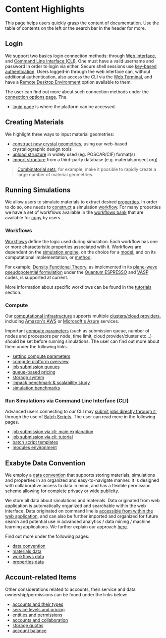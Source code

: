 # Content Highlights

This page helps users quickly grasp the content of documentation. Use the table of contents on the left or the search bar in the header for more.

## Login

We support two basics login connection methods: through [Web Interface](../ui/overview.md), and [Command Line Interface (CLI)](../cli/overview.md). One must have a valid username and password in order to login via either. Secure shell sessions use [key-based authentication](../remote-connection/ssh.md#generate-ssh-keys). Users logged-in through the web interface can, without additional authentication, also access the CLI via the [Web Terminal](../remote-connection/web-terminal.md), and have a [Remote Desktop Environment](../remote-connection/remote-desktop.md) option available to them. 

The user can find out more about such connection methods under the [connection options page](../remote-connection/overview.md). The
- <a href="http://platform.exabyte.io/login" target="_blank">login page</a> is where the platform can be accessed.

## Creating Materials

We highlight three ways to input material geometries:

- [construct new crystal geometries](../materials-designer/overview.md), using our web-based crystallographic design tools
- [upload structure](../materials/actions/upload.md) in widely used (eg. POSCAR/CIF) format(s)
- [import structure](../materials/actions/import.md) from a third-party database (e.g. materialsproject.org)

> [Combinatorial sets](../materials-designer/header-menu/advanced/combinatorial-set.md), for example, make it possible to rapidly create a large number of material geometries.

## Running Simulations

We allow users to simulate materials to extract desired [properties](../properties/overview.md). In order to do so, one needs to [construct](../workflow-designer/overview.md) a simulation [workflow](../workflows/overview.md). For many properties we have a set of workflows available in the [workflows bank](../workflows/bank.md) that are available for [copy](../workflows/actions/copy-bank.md) by users.

### Workflows

[Workflows](../workflows/overview.md) define the logic used during simulation. Each workflow has one or more characteristic properties associated with it. Workflows are dependent on the [simulation engine](../software/overview.md), on the choice for a [model](../models/overview.md), and on its computational implementation, or [method](../methods/overview.md). 

For example, [Density Functional Theory](../models-directory/dft/overview.md), as implemented in its [plane-wave pseudopotential formulation](../methods-directory/pseudopotential/overview.md) under the [Quantum ESPRESSO](../software-directory/modeling/quantum-espresso/overview.md) and [VASP](../software-directory/modeling/vasp/overview.md) codes, is supported at current.

More information about specific workflows can be found in the [tutorials](../tutorials/overview.md) section.

### Compute

Our [computational infrastructure](../infrastructure/overview.md) supports multiple [clusters/cloud providers](../infrastructure/clusters/overview.md), including [Amazon's AWS](../infrastructure/clusters/aws.md) or [Microsoft's Azure](../infrastructure/clusters/azure.md) services.

Important [compute parameters](../infrastructure/compute/parameters.md) (such as submission queue, number of nodes and processors per node, time limit, cloud provider/cluster etc...) should be set before running simulations. The user can find out more about them under the following links.

- [setting compute parameters](../infrastructure/compute/parameters.md)
- [compute platform overview](../infrastructure/compute/overview.md)
- [job submission queues](../infrastructure/resource/queues.md)
- [queue-based pricing](../infrastructure/resource/category.md)
- [storage system](../infrastructure/storage.md)
- [linpack benchmark & scalability study](../benchmarks/hpl-benchmark.md)
- [simulation benchmarks](../benchmarks/high-throughput-screening.md)

### Run Simulations via Command Line Interface (CLI)

Advanced users connecting to our CLI may [submit jobs directly through it](../jobs-cli/overview.md), through the use of [Batch Scripts](../jobs-cli/batch-scripts/overview.md). The user can read more in the following pages.

- [job submission via cli: main explanation](../jobs-cli/overview.md)
- [job submission via cli: tutorial](../tutorials/cli-job)
- [batch script templates](../jobs-cli/batch-scripts/overview.md)
- [modules environment](../cli/modules.md)

<!-- TODO by GM: uncomment when tutorials are implemented

### Extra Simulation Capabilities

- [restart from previous run](../tutorials/restart-job)
- [remote desktop visualization](../tutorials/remote-desktop)

-->

## Exabyte Data Convention

We employ a [data convention](../data-structured/overview.md) that supports storing materials, simulations and properties in an organized and easy-to-navigate manner. It is designed with collaborative access to data in mind, and has a flexible permission scheme allowing for complete privacy or wide publicity.

We store all data about simulations and materials. Data originated from web application is automatically organized and searchable within the web interface. Data originated on command line is [accessible from within the web application](../data-in-objectstorage/overview.md), and can also be further imported and organized for future search and potential use in advanced analytics / data mining / machine learning applications. We further explain our approach [here](../data/overview.md).

Find out more under the following pages:

- [data convention](../data-structured/overview.md)
- [materials data](../materials/data.md)
- [workflows data](../workflows/data.md)
- [properties data](../properties/data/list.md)

## Account-related Items

Other considerations related to accounts, their service and data ownership/permissions can be found under the links below:

- [accounts and their types](../accounts/overview.md)
- [service levels and pricing](../pricing/service-levels.md)
- [entities and permissions](../entities-general/permissions.md)
- [accounts and collaboration](../collaboration/organizations/overview.md)
- [storage quotas](../accounts/quota.md)
- [account balance](../accounts/balance.md)
